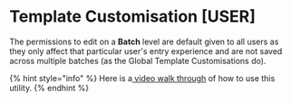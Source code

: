# Template Customisation \[USER]

The permissions to edit on a **Batch** level are default given to all users as they only affect that particular user's entry experience and are not saved across multiple batches (as the Global Template Customisations do).

{% hint style="info" %}
Here is a[ video walk through](https://www.loom.com/share/7ec2ea30f2854bc7b3988725118147ab) of how to use this utility.&#x20;
{% endhint %}
